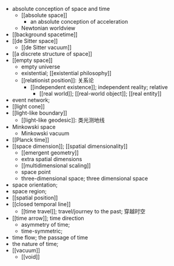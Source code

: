 - absolute conception of space and time
    - [[absolute space]]
        - an absolute conception of acceleration
    - Newtonian worldview
- [[background spacetime]]
- [[de Sitter space]]
    - [[de Sitter vacuum]]
- [[a discrete structure of space]]
- [[empty space]]
    - empty universe
    - existential; [[existential philosophy]]
    - [[relationist position]]: 关系论
        - [[independent existence]]; independent reality; relative
            - [[real world]]; [[real-world object]]; [[real entity]]
- event network; 
- [[light cone]]
- [[light-like boundary]]
    - [[light-like geodesic]]: 类光测地线
- Minkowski space
    - Minkowski vacuum
- [[Planck time]]
- [[space dimension]]; [[spatial dimensionality]]
    - [[emergent geometry]]
    - extra spatial dimensions
    - [[multidimensional scaling]]
    - space point
    - three-dimensional space; three dimensional space
- space orientation; 
- space region;
- [[spatial position]]
- [[closed temporal line]]
    - [[time travel]]; travel/journey to the past; 穿越时空
- [[time arrow]]; time direction
    - asymmetry of time;
    - time-symmetric;
- time flow; the passage of time
- the nature of time; 
- [[vacuum]]
    - [[void]]
